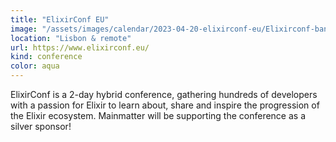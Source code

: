 ```yaml
---
title: "ElixirConf EU"
image: "/assets/images/calendar/2023-04-20-elixirconf-eu/Elixirconf-banner.png"
location: "Lisbon & remote"
url: https://www.elixirconf.eu/
kind: conference
color: aqua
---
```


ElixirConf is a 2-day hybrid conference, gathering hundreds of developers with a
passion for Elixir to learn about, share and inspire the progression of the
Elixir ecosystem. Mainmatter will be supporting the conference as a silver
sponsor!
